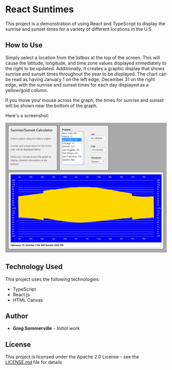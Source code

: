 # React Suntimes
This project is a demonstration of using React and TypeScript to display the sunrise and sunset times
for a variety of different locations in the U.S.

## How to Use
Simply select a location from the listbox at the top of the screen.  This will cause the latitude, longitude, 
and time zone values displayed immediately to the right to be updated.  Additionally, it creates a 
graphic display that shows sunrise and sunset times throughout the year to be displayed.  The chart can be read
as having January 1 on the left edge, December 31 on the right edge, with the sunrise and sunset times for each
day displayed as a yellow/gold column.  

If you move your mouse across the graph, the times for sunrise and sunset will be shown near the bottom of the graph.

Here's a screenshot:

![Screenshot](screenshot.png)

## Technology Used
This project uses the following technologies:
- TypeScript
- React.js
- HTML Canvas

## Author
* **Greg Sommerville** - *Initial work* 
 
## License
This project is licensed under the Apache 2.0 License - see the [LICENSE.md](LICENSE.md) file for details